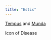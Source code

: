```yaml
---
title: "Estis"
---
```


[Tempus](Religions/Gods/Tempus.md) and [Munda](Religions/Gods/Munda.md)

Icon of Disease
